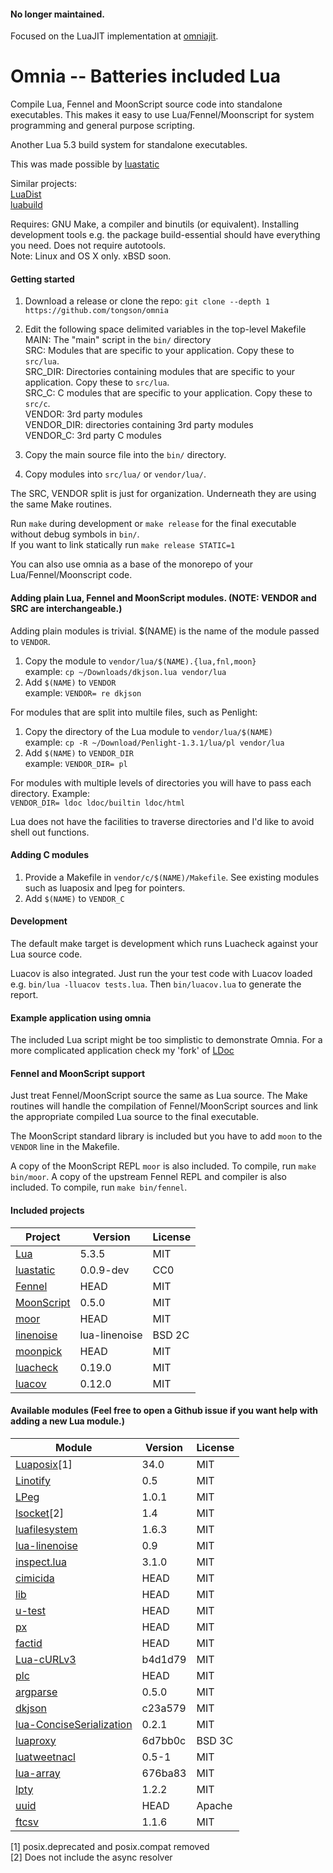 #### No longer maintained.

Focused on the LuaJIT implementation at [omniajit](https://github.com/tongson/omniajit).


Omnia -- Batteries included Lua
=====

Compile Lua, Fennel and MoonScript source code into standalone executables. This makes it easy to use Lua/Fennel/Moonscript for system programming and general purpose scripting.

Another Lua 5.3 build system for standalone executables.

This was made possible by [luastatic](https://github.com/ers35/luastatic)

Similar projects:<br>
[LuaDist](http://luadist.org/)<br/>
[luabuild](https://github.com/stevedonovan/luabuild)

Requires: GNU Make, a compiler and binutils (or equivalent). Installing development tools e.g. the package build-essential should have everything you need. Does not require autotools.<br/>
Note: Linux and OS X only. xBSD soon.

#### Getting started

1. Download a release or clone the repo: `git clone --depth 1 https://github.com/tongson/omnia`

2. Edit the following space delimited variables in the top-level Makefile<br/>
     MAIN: The "main" script in the `bin/` directory<br/>
     SRC: Modules that are specific to your application. Copy these to `src/lua`. <br/>
     SRC_DIR: Directories containing modules that are specific to your application. Copy these to `src/lua`.</br>
     SRC_C: C modules that are specific to your application. Copy these to `src/c`.<br/>
     VENDOR: 3rd party modules<br/>
     VENDOR_DIR: directories containing 3rd party modules<br/>
     VENDOR_C: 3rd party C modules<br/>

3. Copy the main source file into the `bin/` directory.

4. Copy modules into `src/lua/` or `vendor/lua/`.

The SRC, VENDOR split is just for organization. Underneath they are using the same Make routines.

Run `make` during development or `make release` for the final executable without debug symbols in `bin/`.<br/>
If you want to link statically run `make release STATIC=1`<br/>

You can also use omnia as a base of the monorepo of your Lua/Fennel/Moonscript code.

#### Adding plain Lua, Fennel and MoonScript modules. (NOTE: VENDOR and SRC are interchangeable.)

Adding plain modules is trivial. $(NAME) is the name of the module passed to `VENDOR`.

1. Copy the module to `vendor/lua/$(NAME).{lua,fnl,moon}`<br/>
  example: `cp ~/Downloads/dkjson.lua vendor/lua`
1. Add `$(NAME)` to `VENDOR`<br/>
  example: `VENDOR= re dkjson`

For modules that are split into multile files, such as Penlight:

1. Copy the directory of the Lua module to `vendor/lua/$(NAME)`<br/>
  example: `cp -R ~/Download/Penlight-1.3.1/lua/pl vendor/lua`
1. Add `$(NAME)` to `VENDOR_DIR`<br/>
  example: `VENDOR_DIR= pl`

For modules with multiple levels of directories you will have to pass each directory. Example:<br/>
  `VENDOR_DIR= ldoc ldoc/builtin ldoc/html`

Lua does not have the facilities to traverse directories and I'd like to avoid shell out functions.

#### Adding C modules

1. Provide a Makefile in `vendor/c/$(NAME)/Makefile`. See existing modules such as luaposix and lpeg for pointers.
1. Add `$(NAME)` to `VENDOR_C`

#### Development

The default make target is development which runs Luacheck against your Lua source code.

Luacov is also integrated. Just run the your test code with Luacov loaded e.g. `bin/lua -lluacov tests.lua`. Then `bin/luacov.lua` to generate the report.

#### Example application using omnia

The included Lua script might be too simplistic to demonstrate Omnia. For a more complicated application check my 'fork' of [LDoc](https://github.com/tongson/LDoc)

#### Fennel and MoonScript support

Just treat Fennel/MoonScript source the same as Lua source. The Make routines will handle the compilation of Fennel/MoonScript sources and link the appropriate compiled Lua source to the final executable.

The MoonScript standard library is included but you have to add `moon` to the `VENDOR` line in the Makefile.

A copy of the MoonScript REPL `moor` is also included. To compile, run `make bin/moor`.
A copy of the upstream Fennel REPL and compiler is also included. To compile, run `make bin/fennel`.

#### Included projects

Project                                                     | Version         | License
------------------------------------------------------------|-----------------|---------
[Lua](http://www.lua.org)                                   | 5.3.5           | MIT
[luastatic](https://github.com/ers35/luastatic)             | 0.0.9-dev       | CC0
[Fennel](https://github.com/bakpakin/Fennel)                | HEAD            | MIT
[MoonScript](http://moonscript.org)                         | 0.5.0           | MIT
[moor](https://github.com/Nymphium/moor)                    | HEAD            | MIT
[linenoise](http://github.com/antirez/linenoise)            | lua-linenoise   | BSD 2C
[moonpick](https://github.com/nilnor/moonpick)              | HEAD            | MIT
[luacheck](https://github.com/mpeterv/luacheck)             | 0.19.0          | MIT
[luacov](https://github.com/keplerproject/luacov)           | 0.12.0          | MIT

#### Available modules (Feel free to open a Github issue if you want help with adding a new Lua module.)

Module                                                                            | Version         | License
----------------------------------------------------------------------------------|-----------------|---------
[Luaposix](https://github.com/luaposix/luaposix)[1]                               | 34.0            | MIT
[Linotify](https://github.com/hoelzro/linotify)                                   | 0.5             | MIT
[LPeg](http://www.inf.puc-rio.br/~roberto/lpeg/)                                  | 1.0.1           | MIT
[lsocket](http://tset.de/lsocket/)[2]                                             | 1.4             | MIT
[luafilesystem](https://github.com/keplerproject/luafilesystem)                   | 1.6.3           | MIT
[lua-linenoise](https://github.com/hoelzro/lua-linenoise)                         | 0.9             | MIT
[inspect.lua](https://github.com/kikito/inspect.lua)                              | 3.1.0           | MIT
[cimicida](https://github.com/Configi/configi)                                    | HEAD            | MIT
[lib](https://github.com/Configi/configi)                                         | HEAD            | MIT
[u-test](https://github.com/IUdalov/u-test/)                                      | HEAD            | MIT
[px](https://github.com/Configi/configi)                                          | HEAD            | MIT
[factid](https://github.com/Configi/configi)                                      | HEAD            | MIT
[Lua-cURLv3](https://github.com/Lua-cURL/Lua-cURLv3)                              | b4d1d79         | MIT
[plc](https://github.com/philanc/plc)                                             | HEAD            | MIT
[argparse](https://github.com/mpeterv/argparse)                                   | 0.5.0           | MIT
[dkjson](http://dkolf.de/src/dkjson-lua.fsl/home)                                 | c23a579         | MIT
[lua-ConciseSerialization](https://framagit.org/fperrad/lua-ConciseSerialization) | 0.2.1           | MIT
[luaproxy](https://github.com/arcapos/luaproxy)                                   | 6d7bb0c         | BSD 3C
[luatweetnacl](https://github.com/philanc/luatweetnacl)                           | 0.5-1           | MIT
[lua-array](https://github.com/cloudwu/lua-array)                                 | 676ba83         | MIT
[lpty](http://tset.de/lpty/index.html)                                            | 1.2.2           | MIT
[uuid](https://github.com/Configi/configi)                                        | HEAD            | Apache
[ftcsv](https://github.com/FourierTransformer/ftcsv)                              | 1.1.6           | MIT

[1] posix.deprecated and posix.compat removed<br/>
[2] Does not include the async resolver<br/>
